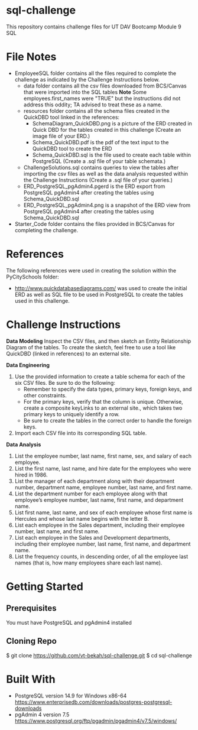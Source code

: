 # sql-challenge
This repository contains challenge files for UT DAV Bootcamp Module 9 SQL

# File Notes
* EmployeeSQL folder contains all the files required to complete the challenge as indicated by the Challenge Instructions below.
   * data folder contains all the csv files downloaded from BCS/Canvas that were imported into the SQL tables
      **Note** Some employees.first_names were "TRUE" but the instructions did not address this oddity; TA advised to treat these as a name.
   * resources folder contains all the schema files created in the QuickDBD tool linked in the references:
      * SchemaDiagram_QuickDBD.png is a picture of the ERD created in Quick DBD for the tables created in this challenge (Create an image file of your ERD.)
      * Schema_QuickDBD.pdf is the pdf of the text input to the QuickDBD tool to create the ERD
      * Schema_QuickDBD.sql is the file used to create each table within PostgreSQL (Create a .sql file of your table schemata.)
   * ChallengeSolutions.sql contains queries to view the tables after importing the csv files as well as the data analysis requested within the Challenge Instructions (Create a .sql file of your queries.)
   * ERD_PostgreSQL_pgAdmin4.pgerd is the ERD export from PostgreSQL pgAdmin4 after creating the tables using Schema_QuickDBD.sql
   * ERD_PostgreSQL_pgAdmin4.png is a snapshot of the ERD view from PostgreSQL pgAdmin4 after creating the tables using Schema_QuickDBD.sql
* Starter_Code folder contains the files provided in BCS/Canvas for completing the challenge.
   

# References
The following references were used in creating the solution within the PyCitySchools folder:
 * http://www.quickdatabasediagrams.com/ was used to create the initial ERD as well as SQL file to be used in PostgreSQL to create the tables used in this challenge.


# Challenge Instructions

**Data Modeling**
Inspect the CSV files, and then sketch an Entity Relationship Diagram of the tables. To create the sketch, feel free to use a tool like QuickDBD (linked in references) to an external site.

**Data Engineering**
1. Use the provided information to create a table schema for each of the six CSV files. Be sure to do the following:
   * Remember to specify the data types, primary keys, foreign keys, and other constraints.
   * For the primary keys, verify that the column is unique. Otherwise, create a composite keyLinks to an external site., which takes two primary keys to uniquely identify a row.
   * Be sure to create the tables in the correct order to handle the foreign keys.
2. Import each CSV file into its corresponding SQL table.

**Data Analysis**
1. List the employee number, last name, first name, sex, and salary of each employee.
2. List the first name, last name, and hire date for the employees who were hired in 1986.
3. List the manager of each department along with their department number, department name, employee number, last name, and first name.
4. List the department number for each employee along with that employee’s employee number, last name, first name, and department name.
5. List first name, last name, and sex of each employee whose first name is Hercules and whose last name begins with the letter B.
6. List each employee in the Sales department, including their employee number, last name, and first name.
7. List each employee in the Sales and Development departments, including their employee number, last name, first name, and department name.
8. List the frequency counts, in descending order, of all the employee last names (that is, how many employees share each last name).

# Getting Started

## Prerequisites
You must have PostgreSQL and pgAdmin4 installed

## Cloning Repo
$ git clone https://github.com/vt-bekah/sql-challenge.git
$ cd sql-challenge

# Built With
* PostgreSQL version 14.9 for Windows x86-64 https://www.enterprisedb.com/downloads/postgres-postgresql-downloads 
* pgAdmin 4 version 7.5  https://www.postgresql.org/ftp/pgadmin/pgadmin4/v7.5/windows/ 